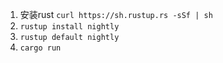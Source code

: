 1. 安装rust `curl https://sh.rustup.rs -sSf | sh`
2. `rustup install nightly`
3. `rustup default nightly`
4. `cargo run`

